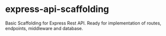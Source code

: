 # express-api-scaffolding

Basic Scaffolding for Express Rest API. Ready for implementation of routes, endpoints, middleware and database.
